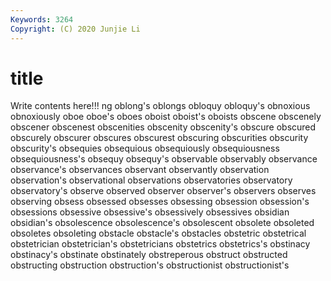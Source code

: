 ```yaml
---
Keywords: 3264
Copyright: (C) 2020 Junjie Li
---
```


# title

Write contents here!!!
ng 
oblong's 
oblongs 
obloquy 
obloquy's 
obnoxious 
obnoxiously
oboe 
oboe's 
oboes 
oboist 
oboist's 
oboists 
obscene 
obscenely 
obscener 
obscenest
obscenities 
obscenity 
obscenity's 
obscure 
obscured 
obscurely 
obscurer 
obscures 
obscurest 
obscuring
obscurities 
obscurity 
obscurity's 
obsequies 
obsequious 
obsequiously 
obsequiousness 
obsequiousness's 
obsequy 
obsequy's
observable 
observably 
observance 
observance's 
observances 
observant 
observantly 
observation 
observation's 
observational
observations 
observatories 
observatory 
observatory's 
observe 
observed 
observer 
observer's 
observers 
observes
observing 
obsess 
obsessed 
obsesses 
obsessing 
obsession 
obsession's 
obsessions 
obsessive 
obsessive's
obsessively 
obsessives 
obsidian 
obsidian's 
obsolescence 
obsolescence's 
obsolescent 
obsolete 
obsoleted 
obsoletes
obsoleting 
obstacle 
obstacle's 
obstacles 
obstetric 
obstetrical 
obstetrician 
obstetrician's 
obstetricians 
obstetrics
obstetrics's 
obstinacy 
obstinacy's 
obstinate 
obstinately 
obstreperous 
obstruct 
obstructed 
obstructing 
obstruction
obstruction's 
obstructionist 
obstructionist's 
